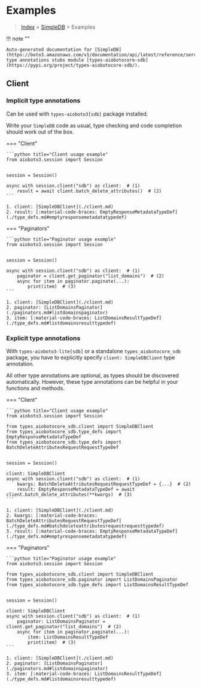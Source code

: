 # Examples

> [Index](../README.md) > [SimpleDB](./README.md) > Examples

!!! note ""

    Auto-generated documentation for [SimpleDB](https://boto3.amazonaws.com/v1/documentation/api/latest/reference/services/sdb.html#SimpleDB)
    type annotations stubs module [types-aiobotocore-sdb](https://pypi.org/project/types-aiobotocore-sdb/).

## Client

### Implicit type annotations

Can be used with `types-aioboto3[sdb]` package installed.

Write your `SimpleDB` code as usual,
type checking and code completion should work out of the box.



=== "Client"

    ```python title="Client usage example"
    from aioboto3.session import Session


    session = Session()

    async with session.client("sdb") as client:  # (1)
        result = await client.batch_delete_attributes()  # (2)
    ```

    1. client: [SimpleDBClient](./client.md)
    2. result: [:material-code-braces: EmptyResponseMetadataTypeDef](./type_defs.md#emptyresponsemetadatatypedef) 



=== "Paginators"

    ```python title="Paginator usage example"
    from aioboto3.session import Session


    session = Session()

    async with session.client("sdb") as client:  # (1)
        paginator = client.get_paginator("list_domains")  # (2)
        async for item in paginator.paginate(...):
            print(item)  # (3)
    ```

    1. client: [SimpleDBClient](./client.md)
    2. paginator: [ListDomainsPaginator](./paginators.md#listdomainspaginator)
    3. item: [:material-code-braces: ListDomainsResultTypeDef](./type_defs.md#listdomainsresulttypedef) 




### Explicit type annotations

With `types-aioboto3-lite[sdb]`
or a standalone `types_aiobotocore_sdb` package, you have to explicitly specify
`client: SimpleDBClient` type annotation.

All other type annotations are optional, as types should be discovered automatically.
However, these type annotations can be helpful in your functions and methods.


=== "Client"

    ```python title="Client usage example"
    from aioboto3.session import Session

    from types_aiobotocore_sdb.client import SimpleDBClient
    from types_aiobotocore_sdb.type_defs import EmptyResponseMetadataTypeDef
    from types_aiobotocore_sdb.type_defs import BatchDeleteAttributesRequestRequestTypeDef


    session = Session()

    client: SimpleDBClient
    async with session.client("sdb") as client:  # (1)
        kwargs: BatchDeleteAttributesRequestRequestTypeDef = {...}  # (2)
        result: EmptyResponseMetadataTypeDef = await client.batch_delete_attributes(**kwargs)  # (3)
    ```

    1. client: [SimpleDBClient](./client.md)
    2. kwargs: [:material-code-braces: BatchDeleteAttributesRequestRequestTypeDef](./type_defs.md#batchdeleteattributesrequestrequesttypedef) 
    3. result: [:material-code-braces: EmptyResponseMetadataTypeDef](./type_defs.md#emptyresponsemetadatatypedef) 



=== "Paginators"

    ```python title="Paginator usage example"
    from aioboto3.session import Session

    from types_aiobotocore_sdb.client import SimpleDBClient
    from types_aiobotocore_sdb.paginator import ListDomainsPaginator
    from types_aiobotocore_sdb.type_defs import ListDomainsResultTypeDef


    session = Session()

    client: SimpleDBClient
    async with session.client("sdb") as client:  # (1)
        paginator: ListDomainsPaginator = client.get_paginator("list_domains")  # (2)
        async for item in paginator.paginate(...):
            item: ListDomainsResultTypeDef
            print(item)  # (3)
    ```

    1. client: [SimpleDBClient](./client.md)
    2. paginator: [ListDomainsPaginator](./paginators.md#listdomainspaginator)
    3. item: [:material-code-braces: ListDomainsResultTypeDef](./type_defs.md#listdomainsresulttypedef) 





